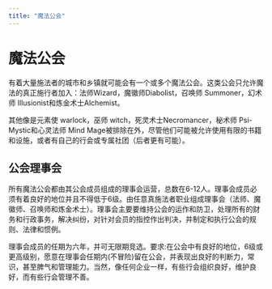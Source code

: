 ```yaml
---
title: "魔法公会"
---
```

# 魔法公会

有着大量施法者的城市和乡镇就可能会有一个或多个魔法公会。这类公会只允许魔法的真正施行者加入：法师Wizard，魔徽师Diabolist，召唤师 Summoner，幻术师 Illusionist和炼金术士Alchemist。

其他像是元素使 warlock，巫师 witch，死灵术士Necromancer，秘术师 Psi-Mystic和心灵法师 Mind Mage被排除在外，尽管他们可能被允许使用有限的书籍和设施，或者有自己的行会或专属社团（后者更有可能）。

## 公会理事会

所有魔法公会都由其公会成员组成的理事会运营，总数在6-12人。理事会成员必须有着良好的地位并且不得低于6级。由任意真施法者职业组成理事会（法师、魔徽师、召唤师和炼金术士）。理事会主要要维持公会的运作和防卫，处理所有的财务和行政事务，解决纠纷，对针对会员的指控作出判决，并制定和执行公会的规则、法律和惯例。

理事会成员的任期为六年，并可无限期竞选。要求:在公会中有良好的地位，6级或更高级别，愿意在理事会任期内(不冒险)留在公会，并表现出良好的判断力，常识，甚至脾气和管理能力。当然，像任何企业一样，有些行会组织良好，维护良好，而有些行会管理不善。
